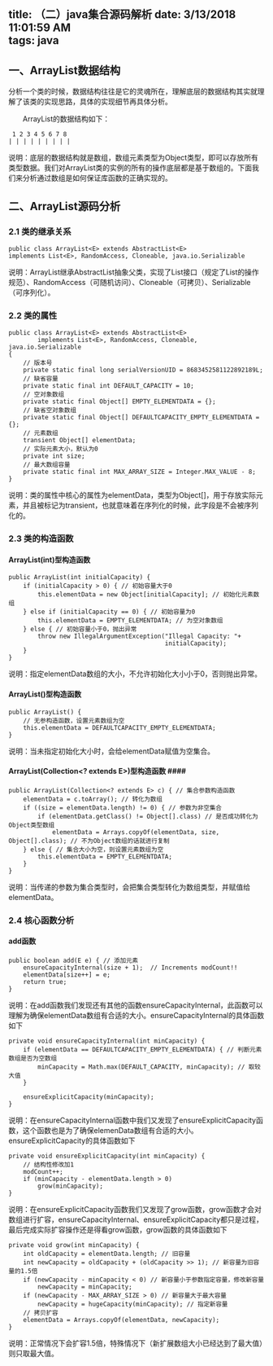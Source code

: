title: （二）java集合源码解析
date: 3/13/2018 11:01:59 AM  
tags: java
---

## 一、ArrayList数据结构 ##

分析一个类的时候，数据结构往往是它的灵魂所在，理解底层的数据结构其实就理解了该类的实现思路，具体的实现细节再具体分析。

　　ArrayList的数据结构如下：

	 1 2 3 4 5 6 7 8 
	| | | | | | | | |

说明：底层的数据结构就是数组，数组元素类型为Object类型，即可以存放所有类型数据。我们对ArrayList类的实例的所有的操作底层都是基于数组的。下面我们来分析通过数组是如何保证库函数的正确实现的。

## 二、ArrayList源码分析 ##

### 2.1 类的继承关系 ###

	public class ArrayList<E> extends AbstractList<E> 
	implements List<E>, RandomAccess, Cloneable, java.io.Serializable

说明：ArrayList继承AbstractList抽象父类，实现了List接口（规定了List的操作规范）、RandomAccess（可随机访问）、Cloneable（可拷贝）、Serializable（可序列化）。

### 2.2 类的属性 ###

	public class ArrayList<E> extends AbstractList<E>
	        implements List<E>, RandomAccess, Cloneable, java.io.Serializable
	{
	    // 版本号
	    private static final long serialVersionUID = 8683452581122892189L;
	    // 缺省容量
	    private static final int DEFAULT_CAPACITY = 10;
	    // 空对象数组
	    private static final Object[] EMPTY_ELEMENTDATA = {};
	    // 缺省空对象数组
	    private static final Object[] DEFAULTCAPACITY_EMPTY_ELEMENTDATA = {};
	    // 元素数组
	    transient Object[] elementData;
	    // 实际元素大小，默认为0
	    private int size;
	    // 最大数组容量
	    private static final int MAX_ARRAY_SIZE = Integer.MAX_VALUE - 8;
	}

说明：类的属性中核心的属性为elementData，类型为Object[]，用于存放实际元素，并且被标记为transient，也就意味着在序列化的时候，此字段是不会被序列化的。

### 2.3 类的构造函数 ###

#### ArrayList(int)型构造函数 ####

	public ArrayList(int initialCapacity) {
        if (initialCapacity > 0) { // 初始容量大于0
            this.elementData = new Object[initialCapacity]; // 初始化元素数组
        } else if (initialCapacity == 0) { // 初始容量为0
            this.elementData = EMPTY_ELEMENTDATA; // 为空对象数组
        } else { // 初始容量小于0，抛出异常
            throw new IllegalArgumentException("Illegal Capacity: "+
                                               initialCapacity);
        }
    }

说明：指定elementData数组的大小，不允许初始化大小小于0，否则抛出异常。

#### ArrayList()型构造函数 ####

	public ArrayList() { 
        // 无参构造函数，设置元素数组为空 
        this.elementData = DEFAULTCAPACITY_EMPTY_ELEMENTDATA;
    }

说明：当未指定初始化大小时，会给elementData赋值为空集合。

#### ArrayList(Collection<? extends E>)型构造函数 ####　

	public ArrayList(Collection<? extends E> c) { // 集合参数构造函数
        elementData = c.toArray(); // 转化为数组
        if ((size = elementData.length) != 0) { // 参数为非空集合
            if (elementData.getClass() != Object[].class) // 是否成功转化为Object类型数组
                elementData = Arrays.copyOf(elementData, size, Object[].class); // 不为Object数组的话就进行复制
        } else { // 集合大小为空，则设置元素数组为空
            this.elementData = EMPTY_ELEMENTDATA;
        }
    }

说明：当传递的参数为集合类型时，会把集合类型转化为数组类型，并赋值给elementData。

### 2.4 核心函数分析 ###

#### add函数 ####

 	public boolean add(E e) { // 添加元素
        ensureCapacityInternal(size + 1);  // Increments modCount!!
        elementData[size++] = e;
        return true;
    }

说明：在add函数我们发现还有其他的函数ensureCapacityInternal，此函数可以理解为确保elementData数组有合适的大小。ensureCapacityInternal的具体函数如下

	private void ensureCapacityInternal(int minCapacity) {
        if (elementData == DEFAULTCAPACITY_EMPTY_ELEMENTDATA) { // 判断元素数组是否为空数组
            minCapacity = Math.max(DEFAULT_CAPACITY, minCapacity); // 取较大值
        }
       
        ensureExplicitCapacity(minCapacity);
    }

说明：在ensureCapacityInternal函数中我们又发现了ensureExplicitCapacity函数，这个函数也是为了确保elemenData数组有合适的大小。ensureExplicitCapacity的具体函数如下

	private void ensureExplicitCapacity(int minCapacity) {
        // 结构性修改加1
        modCount++;
        if (minCapacity - elementData.length > 0)
            grow(minCapacity);
    }

说明：在ensureExplicitCapacity函数我们又发现了grow函数，grow函数才会对数组进行扩容，ensureCapacityInternal、ensureExplicitCapacity都只是过程，最后完成实际扩容操作还是得看grow函数，grow函数的具体函数如下　

    private void grow(int minCapacity) {
        int oldCapacity = elementData.length; // 旧容量
        int newCapacity = oldCapacity + (oldCapacity >> 1); // 新容量为旧容量的1.5倍
        if (newCapacity - minCapacity < 0) // 新容量小于参数指定容量，修改新容量
            newCapacity = minCapacity;
        if (newCapacity - MAX_ARRAY_SIZE > 0) // 新容量大于最大容量
            newCapacity = hugeCapacity(minCapacity); // 指定新容量
        // 拷贝扩容
        elementData = Arrays.copyOf(elementData, newCapacity);
    }

说明：正常情况下会扩容1.5倍，特殊情况下（新扩展数组大小已经达到了最大值）则只取最大值。